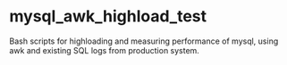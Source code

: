 # mysql_awk_highload_test
Bash scripts for highloading and measuring performance of mysql, using awk and existing SQL logs from production system.
